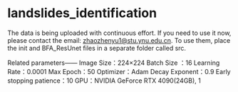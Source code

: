# landslides_identification
The data is being uploaded with continuous effort. If you need to use it now, please contact the email: zhaozhenyu1@stu.ynu.edu.cn.
To use them, place the init and BFA_ResUnet files in a separate folder called src.

Related parameters——
  Image Size：224×224
  Batch Size	：16
  Learning Rate：0.0001
  Max Epoch：50
  Optimizer：Adam
  Decay Exponent：0.9
  Early stopping patience：10
  GPU：NVIDIA GeForce RTX 4090(24GB), 1

